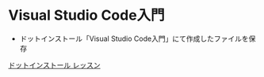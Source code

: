 # Visual Studio Code入門
+ ドットインストール「Visual Studio Code入門」にて作成したファイルを保存

[ドットインストール レッスン](https://dotinstall.com/lessons/basic_vscode)

